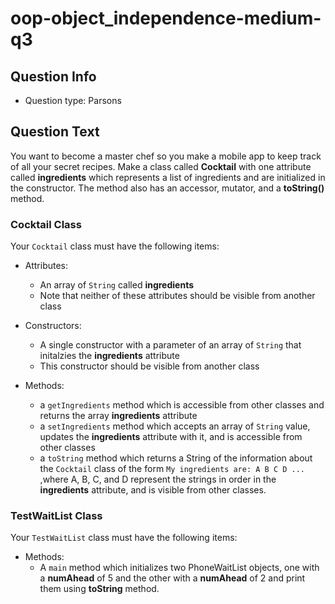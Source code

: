 # oop-object_independence-medium-q3

## Question Info

- Question type: Parsons

## Question Text

You want to become a master chef so you make a mobile app to keep track of all your secret recipes. Make a class
called **Cocktail** with one attribute called **ingredients** which represents a list of ingredients and are initialized
in the constructor. The method also has an accessor, mutator, and a **toString()** method.

### Cocktail Class

Your `Cocktail` class must have the following items:

- Attributes:
    - An array of `String` called **ingredients**
    - Note that neither of these attributes should be visible from another class

- Constructors:
    - A single constructor with a parameter of an array of `String` that initalzies the **ingredients** attribute
    - This constructor should be visible from another class

- Methods:
    - a `getIngredients` method which is accessible from other classes and returns the array **ingredients** attribute
    - a `setIngredients` method which accepts an array of `String` value, updates the **ingredients** attribute with it,
      and is accessible from other classes
    - a `toString` method which returns a String of the information about the `Cocktail` class of the form
      `My ingredients are: A B C D ...` ,where A, B, C, and D represent the strings in order in the **ingredients**
      attribute, and is visible from other classes.

### TestWaitList Class

Your `TestWaitList` class must have the following items:

- Methods:
    - A `main` method which initializes two PhoneWaitList objects, one with a **numAhead** of 5 and
      the other with a **numAhead** of 2 and print them using **toString** method.